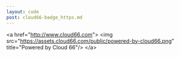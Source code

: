 ```yaml
---
layout: code
post: cloud66-badge_https.md
---
```



&lt;a href="http://www.cloud66.com"&gt;
    &lt;img src="https://assets.cloud66.com/public/powered-by-cloud66.png" title="Powered by Cloud 66"/&gt;
&lt;/a&gt;
